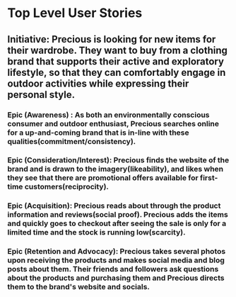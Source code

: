# Top Level User Stories
## Initiative:  Precious is looking for new items for their wardrobe. They want to buy from a clothing brand that supports their active and exploratory lifestyle, so that they can comfortably engage in outdoor activities while expressing their personal style.

### Epic (Awareness) :  As both an environmentally conscious consumer and outdoor enthusiast, Precious searches online for a up-and-coming brand that is in-line with these qualities(commitment/consistency).

### Epic (Consideration/Interest):  Precious finds the website of the brand and is drawn to the imagery(likeability), and likes when they see that there are promotional offers available for first-time customers(reciprocity).

### Epic (Acquisition): Precious reads about through the product information and reviews(social proof).  Precious adds the items and quickly goes to checkout after seeing the sale is only for a limited time and the stock is running low(scarcity).

### Epic (Retention and Advocacy):   Precious takes several photos upon receiving the products and makes social media and blog posts about them.  Their friends and followers ask questions about the products and purchasing them and Precious directs them to the brand's website and socials.
